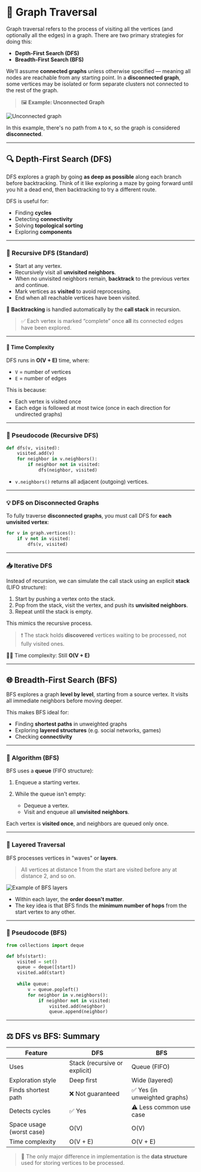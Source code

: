 # 📌 Graph Traversal

Graph traversal refers to the process of visiting all the vertices (and optionally all the edges) in a graph. There are two primary strategies for doing this:

* **Depth-First Search (DFS)**
* **Breadth-First Search (BFS)**

We’ll assume **connected graphs** unless otherwise specified — meaning all nodes are reachable from any starting point. In a **disconnected graph**, some vertices may be isolated or form separate clusters not connected to the rest of the graph.

> 🖼️ **Example: Unconnected Graph**

![Unconnected graph](image-15.png)

In this example, there's no path from `A` to `K`, so the graph is considered **disconnected**.

---

## 🔍 Depth-First Search (DFS)

DFS explores a graph by going **as deep as possible** along each branch before backtracking. Think of it like exploring a maze by going forward until you hit a dead end, then backtracking to try a different route.

DFS is useful for:

* Finding **cycles**
* Detecting **connectivity**
* Solving **topological sorting**
* Exploring **components**

---

### 🔁 Recursive DFS (Standard)

* Start at any vertex.
* Recursively visit all **unvisited neighbors**.
* When no unvisited neighbors remain, **backtrack** to the previous vertex and continue.
* Mark vertices as **visited** to avoid reprocessing.
* End when all reachable vertices have been visited.

🔁 **Backtracking** is handled automatically by the **call stack** in recursion.

> ✅ Each vertex is marked “complete” once **all** its connected edges have been explored.

---

#### 🧠 Time Complexity

DFS runs in **O(V + E)** time, where:

* `V` = number of vertices
* `E` = number of edges

This is because:

* Each vertex is visited once
* Each edge is followed at most twice (once in each direction for undirected graphs)

---

### 🧱 Pseudocode (Recursive DFS)

```python
def dfs(v, visited):
    visited.add(v)
    for neighbor in v.neighbors():
        if neighbor not in visited:
            dfs(neighbor, visited)
```

* `v.neighbors()` returns all adjacent (outgoing) vertices.

---

### 💡 DFS on Disconnected Graphs

To fully traverse **disconnected graphs**, you must call DFS for **each unvisited vertex**:

```python
for v in graph.vertices():
    if v not in visited:
        dfs(v, visited)
```

---

### 📥 Iterative DFS

Instead of recursion, we can simulate the call stack using an explicit **stack** (LIFO structure):

1. Start by pushing a vertex onto the stack.
2. Pop from the stack, visit the vertex, and push its **unvisited neighbors**.
3. Repeat until the stack is empty.

This mimics the recursive process.

> ❗ The stack holds **discovered** vertices waiting to be processed, not fully visited ones.

👨‍💻 Time complexity: Still **O(V + E)**

---

## 🌐 Breadth-First Search (BFS)

BFS explores a graph **level by level**, starting from a source vertex. It visits all immediate neighbors before moving deeper.

This makes BFS ideal for:

* Finding **shortest paths** in unweighted graphs
* Exploring **layered structures** (e.g. social networks, games)
* Checking **connectivity**

---

### 🚶 Algorithm (BFS)

BFS uses a **queue** (FIFO structure):

1. Enqueue a starting vertex.
2. While the queue isn't empty:

   * Dequeue a vertex.
   * Visit and enqueue all **unvisited neighbors**.

Each vertex is **visited once**, and neighbors are queued only once.

---

### 🌊 Layered Traversal

BFS processes vertices in "waves" or **layers**.

> All vertices at distance 1 from the start are visited before any at distance 2, and so on.

![Example of BFS layers](image-16.png)

* Within each layer, the **order doesn't matter**.
* The key idea is that BFS finds the **minimum number of hops** from the start vertex to any other.

---

### 🧱 Pseudocode (BFS)

```python
from collections import deque

def bfs(start):
    visited = set()
    queue = deque([start])
    visited.add(start)
    
    while queue:
        v = queue.popleft()
        for neighbor in v.neighbors():
            if neighbor not in visited:
                visited.add(neighbor)
                queue.append(neighbor)
```

---

## ⚖️ DFS vs BFS: Summary

| Feature                  | DFS                           | BFS                          |
| ------------------------ | ----------------------------- | ---------------------------- |
| Uses                     | Stack (recursive or explicit) | Queue (FIFO)                 |
| Exploration style        | Deep first                    | Wide (layered)               |
| Finds shortest path      | ❌ Not guaranteed              | ✅ Yes (in unweighted graphs) |
| Detects cycles           | ✅ Yes                         | ⚠️ Less common use case      |
| Space usage (worst case) | O(V)                          | O(V)                         |
| Time complexity          | O(V + E)                      | O(V + E)                     |

> 🔁 The only major difference in implementation is the **data structure** used for storing vertices to be processed.